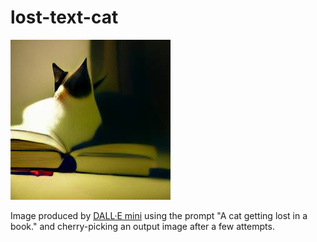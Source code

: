 # lost-text-cat

!["A cat getting lost in a book."](https://raw.githubusercontent.com/JungeAlexander/lost-text-cat/main/img/logo-1.png)

Image produced by [DALL·E mini](https://huggingface.co/spaces/dalle-mini/dalle-mini) using the prompt
"A cat getting lost in a book." and cherry-picking an output image after a few attempts.
